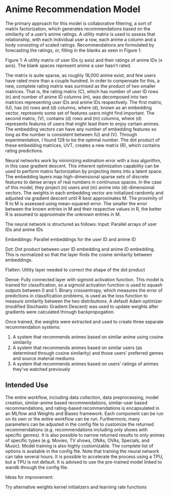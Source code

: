 # Anime Recommendation Model
The primary approach for this model is collaborative filtering, a sort of matrix factorization, which generates recommendations based on the similarity of a user’s anime ratings. A utility matrix is used to assess that relationship, with each individual user a row, each anime a column and a body consisting of scaled ratings. Recommendations are formulated by forecasting the ratings, or, filling in the blanks as seen in Figure 1.  














Figure 1: A utility matrix of user IDs (y axis) and their ratings of anime IDs (x axis). The blank spaces represent anime a user hasn’t rated.

The matrix is quite sparse, as roughly 18,000 anime exist, and few users have rated more than a couple hundred. In order to compensate for this, a new, complete rating matrix was surmised as the product of two smaller matrices. That is, the rating matrix (C), which has number of user ID rows (n) and number of anime ID columns (m), was decomposed into two matrices representing user IDs and anime IDs respectively. The first matrix, (U), has (n) rows and (d) columns, where (d), known as an embedding vector, represents some set of features users might find important. The second matrix, (V), contains (d) rows and (m) columns, where (d) represents features of users that might lead them to enjoy certain animes. The embedding vectors can have any number of embedding features so long as the number is consistent between (U) and (V). Through experimentation, I found 128 to be the optimal number. The dot product of these embedding matrices, UVT, creates a new matrix (R), which contains rating predictions.

Neural networks work by minimizing estimation error with a loss algorithm, in this case gradient descent. This inherent optimization capability can be used to perform matrix factorization by projecting items into a latent space. The embedding layers map high-dimensional sparse sets of discrete features to dense arrays of real numbers in continuous spaces. In the case of this model, they project (n) users and (m) anime into (d)-dimensional vectors. The weights in each embedding vector are initialized randomly and adjusted via gradient descent until R best approximates M. The proximity of R to M is assessed using mean-squared-error. The smaller the error between the known entries in M and their respective values in R, the better R is assumed to approximate the unknown entries in M. 

The neural network is structured as follows:
Input: Parallel arrays of user IDs and anime IDs

Embeddings: Parallel embeddings for the user ID and anime ID

Dot: Dot product between user ID embedding and anime ID embedding. This is normalized so that the layer finds the cosine simliarity between embeddings.

Flatten: Utility layer needed to correct the shape of the dot product

Dense: Fully connected layer with sigmoid activation function. This model is trained for classification, so a sigmoid activation function is used to squash outputs between 0 and 1. Binary crossentropy, which measures the error of predictions in classification problems, is used as the loss function to measure similarity between the two distributions. A default Adam optimizer (modified Stochastic Gradient Descent) was used to update weights after gradients were calculated through backpropogation.

Once trained, the weights were extracted and used to create three separate recommendation systems:
1. A system that recommends animes based on similar anime using cosine similarity
2. A system that recommends animes based on similar users (as determined through cosine similarity) and those users' preferred genres and source material mediums
3. A system that recommends animes based on users' ratings of animes they've watched previously

## Intended Use

The entire workflow, including data collection, data preprocessing, model creation, similar-anime based recommendations, similar-user based recommendations, and rating-based recommendations is encapsulated in an MLflow and Weights and Biases framework. Each component can be run on its own or the entire workflow can be run. Furthermore, many parameters can be adjusted in the config file to customize the returned recommendations (e.g. recommendations including only shows with specific genres). It is also possible to narrow returned results to only animes of specific types (e.g. Movies, TV shows, ONAs, OVAs, Specials, and Music). Model training is also highly customizable. The complete list of options is available in the config file. Note that training the neural network can take several hours. It is possible to accelerate the process using a TPU, but a TPU is not default. It is advised to use the pre-trained model linked to wandb through the config file.  

Ideas for improvement:

Try alternative weights kernel initializers and learning rate functions
